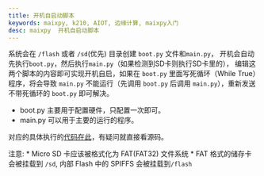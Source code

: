 ```yaml
---
title: 开机自启动脚本
keywords: maixpy, k210, AIOT, 边缘计算, maixpy入门
desc: maixpy  开机自启动脚本
---
```



系统会在 `/flash` 或者 `/sd`(优先) 目录创建 `boot.py` 文件和`main.py`， 开机会自动先执行`boot.py`，然后执行`main.py`（如果检测到SD卡则执行SD卡里的）， 编辑这两个脚本的内容即可实现开机自启，如果在 `boot.py` 里面写死循环（While True）程序，将会导致 `main.py` 不能运行（先调用 `boot.py` 后调用 `main.py`），重新发送不带死循环的 `boot.py` 即可解决。

- boot.py 主要用于配置硬件，只配置一次即可。
- main.py 可以用于主要的运行的程序。

对应的具体执行的[代码在此](https://github.com/sipeed/MaixPy/blob/972059491227ece63fbfc2cd0e78fe13ee78427d/components/micropython/port/src/maixpy_main.c#L586-L595)，有疑问就直接看源码。

注意:
    * Micro SD 卡应该被格式化为 FAT(FAT32) 文件系统
    * FAT 格式的储存卡会被挂载到 `/sd`, 内部 Flash 中的 SPIFFS 会被挂载到`/flash`

